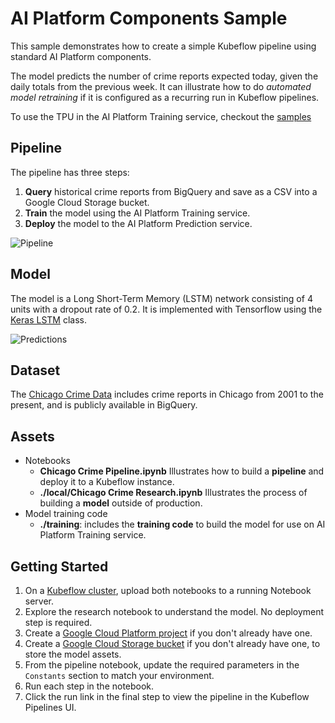 # AI Platform Components Sample

This sample demonstrates how to create a simple Kubeflow pipeline using standard AI Platform components.

The model predicts the number of crime reports expected today, given the daily totals from the previous week. It can illustrate how to do *automated model retraining* if it is configured as a recurring run in Kubeflow pipelines.

To use the TPU in the AI Platform Training service, checkout the [samples](https://github.com/GoogleCloudPlatform/cloudml-samples/tree/950bc396bb5e45609e55ff401a333255cc47c29b/tpu)

## Pipeline

The pipeline has three steps:

1. **Query** historical crime reports from BigQuery and save as a CSV into a Google Cloud Storage bucket.
2. **Train** the model using the AI Platform Training service.
3. **Deploy** the model to the AI Platform Prediction service.

![Pipeline](images/chicago_crime_pipeline.png)

## Model

The model is a Long Short-Term Memory (LSTM) network consisting of 4 units with a dropout rate of 0.2. It is implemented with Tensorflow using the [Keras LSTM](https://www.tensorflow.org/api_docs/python/tf/keras/layers/LSTM) class.

![Predictions](images/chicago_crime_predictions.png)

## Dataset

The [Chicago Crime Data](https://console.cloud.google.com/marketplace/details/city-of-chicago-public-data/chicago-crime) includes crime reports in Chicago from 2001 to the present, and is publicly available in BigQuery.

## Assets

* Notebooks
  * **Chicago Crime Pipeline.ipynb** Illustrates how to build a **pipeline** and deploy it to a Kubeflow instance.
  * **./local/Chicago Crime Research.ipynb** Illustrates the process of building a **model** outside of production.
* Model training code
  * **./training**: includes the **training code** to build the model for use on AI Platform Training service.

## Getting Started

1. On a [Kubeflow cluster](https://www.kubeflow.org/docs/started/getting-started/), upload both notebooks to a running Notebook server.
2. Explore the research notebook to understand the model. No deployment step is required.
3. Create a [Google Cloud Platform project](https://console.cloud.google.com) if you don't already have one.
4. Create a [Google Cloud Storage bucket](https://console.cloud.google.com/storage/browser) if you don't already have one, to store the model assets.
5. From the pipeline notebook, update the required parameters in the `Constants` section to match your environment.
6. Run each step in the notebook.
7. Click the run link in the final step to view the pipeline in the Kubeflow Pipelines UI.
